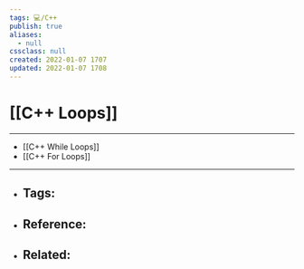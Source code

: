 ```yaml
---
tags: 💻️/C++
publish: true
aliases:
  - null
cssclass: null
created: 2022-01-07 1707
updated: 2022-01-07 1708
---
```


# [[C++ Loops]]

---

- [[C++ While Loops]]
- [[C++ For Loops]]

---

- Tags: 
	- 
- Reference:
	- 
- Related:
	- 
